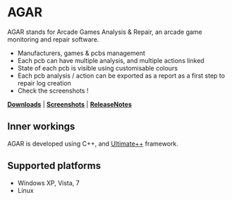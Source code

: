 # AGAR

AGAR stands for Arcade Games Analysis & Repair, an arcade game monitoring and repair software.

- Manufacturers, games & pcbs management
- Each pcb can have multiple analysis, and multiple actions linked
- State of each pcb is visible using customisable colours
- Each pcb analysis / action can be exported as a report as a first step to repair log creation
- Check the screenshots !

**[Downloads](https://github.com/rtoumazet/agar/releases)** | 
**[Screenshots](https://github.com/rtoumazet/agar/wiki/Screenshots)** | 
**[ReleaseNotes](https://bitbucket.org/Runik/agar/wiki/ReleaseNotes/)**

## Inner workings

AGAR is developed using C++, and [Ultimate++](http://ultimatepp.org) framework.

## Supported platforms
- Windows XP, Vista, 7
- Linux
